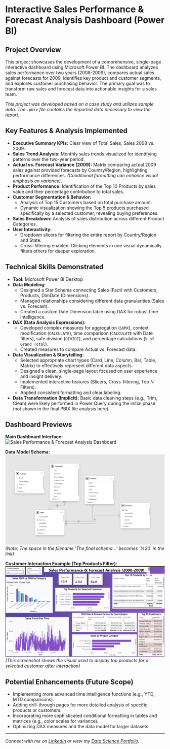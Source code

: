 # Interactive Sales Performance & Forecast Analysis Dashboard (Power BI)

## Project Overview

This project showcases the development of a comprehensive, single-page interactive dashboard using Microsoft Power BI. The dashboard analyzes sales performance over two years (2008-2009), compares actual sales against forecasts for 2009, identifies key product and customer segments, and explores customer purchasing behavior. The primary goal was to transform raw sales and forecast data into actionable insights for a sales team.

*This project was developed based on a case study and utilizes sample data. The `.pbix` file contains the imported data necessary to view the report.*

## Key Features & Analysis Implemented

*   **Executive Summary KPIs:** Clear view of Total Sales, Sales 2008 vs. 2009.
*   **Sales Trend Analysis:** Monthly sales trends visualized for identifying patterns over the two-year period.
*   **Actual vs. Forecast Variance (2009):** Matrix comparing actual 2009 sales against provided forecasts by Country/Region, highlighting performance differences. *(Conditional formatting can enhance visual emphasis on variance)*.
*   **Product Performance:** Identification of the Top 10 Products by sales value and their percentage contribution to total sales.
*   **Customer Segmentation & Behavior:**
    *   Analysis of Top 15 Customers based on total purchase amount.
    *   Dynamic visualization showing the Top 5 products purchased specifically by a selected customer, revealing buying preferences.
*   **Sales Breakdown:** Analysis of sales distribution across different Product Categories.
*   **User Interactivity:**
    *   Dropdown slicers for filtering the entire report by Country/Region and State.
    *   Cross-filtering enabled: Clicking elements in one visual dynamically filters others for deeper exploration.

## Technical Skills Demonstrated

*   **Tool:** Microsoft Power BI Desktop
*   **Data Modeling:**
    *   Designed a Star Schema connecting Sales (Fact) with Customers, Products, DimDate (Dimensions).
    *   Managed relationships considering different data granularities (Sales vs. Forecast).
    *   Created a custom Date Dimension table using DAX for robust time intelligence.
*   **DAX (Data Analysis Expressions):**
    *   Developed complex measures for aggregation (`SUMX`), context modification (`CALCULATE`), time comparison (`CALCULATE` with Date filters), safe division (`DIVIDE`), and percentage calculations (`% of Grand Total`).
    *   Created measures to compare Actual vs. Forecast data.
*   **Data Visualization & Storytelling:**
    *   Selected appropriate chart types (Card, Line, Column, Bar, Table, Matrix) to effectively represent different data aspects.
    *   Designed a clean, single-page layout focused on user experience and insight delivery.
    *   Implemented interactive features (Slicers, Cross-filtering, Top N Filters).
    *   Applied consistent formatting and clear labeling.
*   **Data Transformation (Implicit):** Basic data cleaning steps (e.g., Trim, Clean) were likely performed in Power Query during the initial phase (not shown in the final PBIX file analysis here).

## Dashboard Previews

**Main Dashboard Interface:**
![Sales Performance & Forecast Analysis Dashboard](Sales_Analysis_Project.png)

**Data Model Schema:**
![Data Model Schema](The%20final%20schema%20of%20the%20data.png)
*(Note: The space in the filename 'The final schema...' becomes '%20' in the link)*

**Customer Interaction Example (Top Products Filter):**
![Top Products for Selected Customer Interaction](PowerBI-Sales-Analysis-Project.png)
*(This screenshot shows the visual used to display top products for a selected customer after interaction)*


## Potential Enhancements (Future Scope)

*   Implementing more advanced time intelligence functions (e.g., YTD, MTD comparisons).
*   Adding drill-through pages for more detailed analysis of specific products or customers.
*   Incorporating more sophisticated conditional formatting in tables and matrices (e.g., color scales for variance).
*   Optimizing DAX measures and the data model for larger datasets.

---

*Connect with me on [LinkedIn](https://www.linkedin.com/in/emad-ali-emad-886647199/) or view my [Data Science Portfolio](https://www.datascienceportfol.io/emadaliemad375).*
